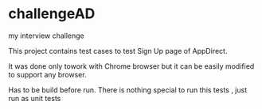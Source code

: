 # challengeAD
my interview challenge

This project contains test cases to test Sign Up page of AppDirect.

It was done only towork with Chrome browser but it can be easily modified to support any browser.

Has to be build before run.
There is nothing special to run this tests , just run as unit tests
